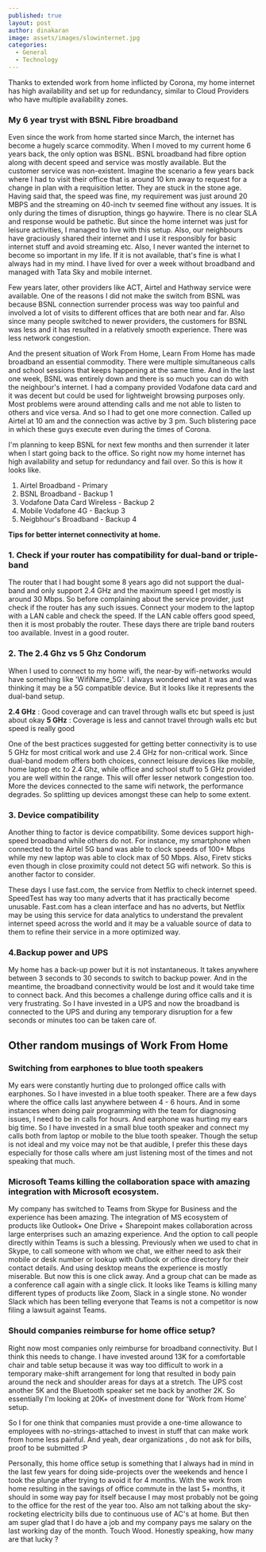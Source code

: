 ```yaml
---
published: true
layout: post
author: dinakaran
image: assets/images/slowinternet.jpg
categories:
  - General
  - Technology
---
```

Thanks to extended work from home inflicted by Corona,  my home internet has high availability and set up for redundancy, similar to Cloud Providers who have multiple availability zones. 

### My 6 year tryst with BSNL Fibre broadband

Even since the work from home started since March, the internet has become a hugely scarce commodity. When I moved to my current home 6 years back, the only option was  BSNL. BSNL broadband had fibre option along with decent speed and service was mostly available. But the customer service was non-existent. Imagine the scenario a few years back where I had to visit their office that is around 10 km away to request for a change in plan with a requisition letter.  They are stuck in the stone age. Having said that, the speed was fine, my requirement was just around 20 MBPS and the streaming on 40-inch tv seemed fine without any issues. It is only during the times of disruption, things go haywire. There is no clear SLA and response would be pathetic. But since the home internet was just for leisure activities, I managed to live with this setup. Also, our neighbours have graciously shared their internet and I use it responsibly for basic internet stuff and avoid streaming etc. Also, I never wanted the internet to become so important in my life. If it is not available, that's fine is what I always had in my mind. I have lived for over a week without broadband and managed with Tata Sky and mobile internet. 

Few years later, other providers like ACT, Airtel and Hathway service were available. One of the reasons I did not make the switch from BSNL was because BSNL connection surrender process was way too painful and involved a lot of visits to different offices that are both near and far. Also since many people switched to newer providers, the customers for BSNL was less and it has resulted in a relatively smooth experience. There was less network congestion.

And the present situation of Work From Home, Learn From Home has made broadband an essential commodity. There were multiple simultaneous calls and school sessions that keeps happening at the same time. And in the last one week, BSNL was entirely down and there is so much you can do with the neighbour's internet. I had a company provided Vodafone data card and it was decent but could be used for lightweight browsing purposes only. Most problems were around attending calls and me not able to listen to others and vice versa. And so I had to get one more connection. Called up Airtel at 10 am and the connection was active by 3 pm. Such blistering pace in which these guys execute even during the times of Corona. 

I'm planning to keep BSNL for next few months and then surrender it later when I start going back to the office. So right now my home internet has high availability and setup for redundancy and fail over. So this is how it looks like.

1. Airtel Broadband - Primary 
1. BSNL Broadband - Backup 1 
1. Vodafone Data Card Wireless - Backup 2
1. Mobile Vodafone 4G - Backup 3
1. Neigbhour's Broadband - Backup 4


**Tips for better internet connectivity at home.**

### 1. Check if your router has compatibility for dual-band or triple-band 

The router that I had bought some 8 years ago did not support the dual-band and only support 2.4 GHz and the maximum speed I get mostly is around 30 Mbps. So before complaining about the service provider, just check if the router has any such issues. Connect your modem to the laptop with a LAN cable and check the speed. If the LAN cable offers good speed, then it is most probably the router. These days there are triple band routers too available. Invest in a good router.

### 2. The 2.4 Ghz vs 5 Ghz Condorum

When I used to connect to my home wifi, the near-by wifi-networks would have something like 'WifiName_5G'. I always wondered what it was and was thinking it may be a 5G compatible device. But it looks like it represents the dual-band setup.

**2.4 GHz** : Good coverage and can travel through walls etc but speed is just about okay
**5 GHz** : Coverage is less and cannot travel through walls etc but speed is really good

One of the best practices suggested for getting better connectivity is to use 5 GHz for most critical work and use 2.4 GHz for non-critical work. Since dual-band modem offers both choices, connect leisure devices like mobile, home laptop etc to 2.4 Ghz, while office and school stuff to 5 GHz provided you are well within the range. This will offer lesser network congestion too. More the devices connected to the same wifi network, the performance degrades. So splitting up devices amongst these can help to some extent.

### 3. Device compatibility 

Another thing to factor is device compatibility. Some devices support high-speed broadband while others do not. For instance, my smartphone when connected to the Airtel 5G band was able to clock speeds of 100+ Mbps while my new laptop was able to clock max of 50 Mbps. Also, Firetv sticks even though in close proximity could not detect 5G wifi network. So this is another factor to consider.

These days I use fast.com, the service from Netflix to check internet speed. SpeedTest has way too many adverts that it has practically become unusable. Fast.com has a clean interface and has no adverts, but Netflix may be using this service for data analytics to understand the prevalent internet speed across the world and it may be a valuable source of data to them to refine their service in a more optimized way. 

### 4.Backup power and UPS 

My home has a back-up power but it is not instantaneous. It takes anywhere between 3 seconds to 30 seconds to switch to backup power. And in the meantime, the broadband connectivity would be lost and it would take time to connect back. And this becomes a challenge during office calls and it is very frustrating. So I have invested in a UPS and now the broadband is connected to the UPS and during any temporary disruption for a few seconds or minutes too can be taken care of.

## Other random musings of Work From Home

### Switching from earphones to blue tooth speakers

My ears were constantly hurting due to prolonged office calls with earphones. So I have invested in a blue tooth speaker. There are a few days where the office calls last anywhere between 4 - 6 hours. And in some instances when doing pair programming with the team for diagnosing issues, I need to be in calls for hours. And earphone was hurting my ears big time. So I have invested in a small blue tooth speaker and connect my calls both from laptop or mobile to the blue tooth speaker. Though the setup is not ideal and my voice may not be that audible, I prefer this these days especially for those calls where am just listening most of the times and not speaking that much.  

### Microsoft Teams killing the collaboration space with amazing integration with Microsoft ecosystem.

My company has switched to Teams from Skype for Business and the experience has been amazing. The integration of MS ecosystem of products like Outlook+ One Drive + Sharepoint makes collaboration across large enterprises such an amazing experience. And the option to call people directly within Teams is such a blessing. Previously when we used to chat in Skype, to call someone with whom we chat, we either need to ask their mobile or desk number or lookup with Outlook or office directory for their contact details. And using desktop means the experience is mostly miserable. But now this is one click away. And a group chat can be made as a conference call again with a single click. It looks like Teams is killing many different types of products like Zoom, Slack in a single stone. No wonder Slack which has been telling everyone that Teams is not a competitor is now filing a lawsuit against Teams.  

### Should companies reimburse for home office setup?

Right now most companies only reimburse for broadband connectivity. But I think this needs to change. I have invested around 13K for a comfortable chair and table setup because it was way too difficult to work in a temporary make-shift arrangement for long that resulted in body pain around the neck and shoulder areas for days at a stretch. The UPS cost another 5K and the Bluetooth speaker set me back by another 2K. So essentially I'm looking at 20K+ of investment done for 'Work from Home' setup. 

So I for one think that companies must provide a one-time allowance to employees with no-strings-attached to invest in stuff that can make work from home less painful. And yeah, dear organizations , do not ask for bills, proof to be submitted :P 

Personally, this home office setup is something that I always had in mind in the last few years for doing side-projects over the weekends and hence I took the plunge after trying to avoid it for 4 months. With the work from home resulting in the savings of office commute in the last 5+ months, it should in some way pay for itself because I may most probably not be going to the office for the rest of the year too. Also am not talking about the sky-rocketing electricity bills due to continuous use of AC's at home. But then am super glad that I do have a job and my company pays me salary on the last working day of the month. Touch Wood. Honestly speaking, how many are that lucky ?
